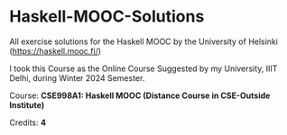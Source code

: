 # Haskell-MOOC-Solutions
All exercise solutions for the Haskell MOOC by the University of Helsinki (https://haskell.mooc.fi/)

I took this Course as the Online Course Suggested by my University, IIIT Delhi, during Winter 2024 Semester.

Course: **CSE998A1: Haskell MOOC (Distance Course in CSE-Outside Institute)**

Credits: **4**

